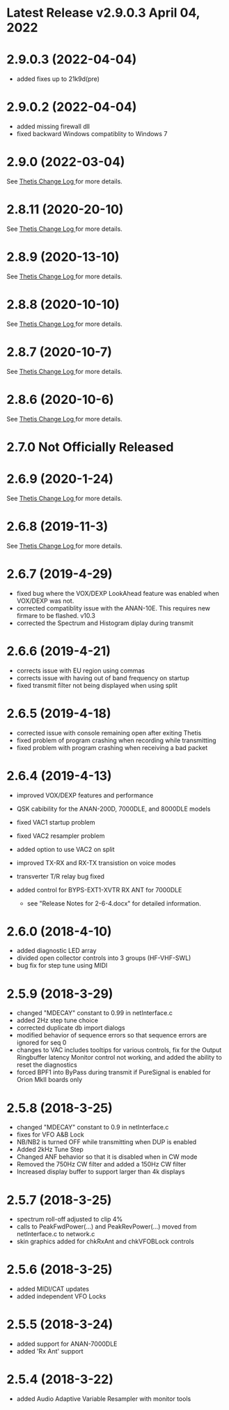 
# Latest Release v2.9.0.3 April 04, 2022

# 2.9.0.3 (2022-04-04)
- added fixes up to 21k9d(pre)

# 2.9.0.2 (2022-04-04)
- added missing firewall dll
- fixed backward Windows compatiblity to Windows 7

# 2.9.0 (2022-03-04)
See [ Thetis Change Log ](https://github.com/TAPR/OpenHPSDR-Thetis/blob/master/Thetis%20v2.9.0%20Change%20Log.pdf) for more details.

# 2.8.11 (2020-20-10)
See [ Thetis Change Log ](https://github.com/TAPR/OpenHPSDR-Thetis/blob/master/Thetis%20v2.8.11%20Change%20Log.pdf) for more details.

# 2.8.9 (2020-13-10)
See [ Thetis Change Log ](https://github.com/TAPR/OpenHPSDR-Thetis/blob/master/Thetis%20v2.8.9%20Change%20Log.pdf) for more details.

# 2.8.8 (2020-10-10)
See [ Thetis Change Log ](https://github.com/TAPR/OpenHPSDR-Thetis/blob/master/Thetis%20v2.8.8%20Change%20Log.pdf) for more details.

# 2.8.7 (2020-10-7)
See [ Thetis Change Log ](https://github.com/TAPR/OpenHPSDR-Thetis/blob/master/Thetis%20v2.8.7%20Change%20Log.pdf) for more details.

# 2.8.6 (2020-10-6)
See [ Thetis Change Log ](https://github.com/TAPR/OpenHPSDR-Thetis/blob/master/Thetis%20v2.8.6%20Change%20Log.pdf) for more details.

# 2.7.0 Not Officially Released

# 2.6.9 (2020-1-24)
See [ Thetis Change Log ](https://github.com/TAPR/OpenHPSDR-Thetis/blob/master/Thetis%20v2.6.9%20Change%20Log.pdf) for more details.

# 2.6.8 (2019-11-3)
See [ Thetis Change Log ](https://github.com/TAPR/OpenHPSDR-Thetis/blob/master/Thetis%20v2.6.8%20Change%20Log.pdf) for more details.

# 2.6.7 (2019-4-29)
- fixed bug where the VOX/DEXP LookAhead feature was enabled when VOX/DEXP was not.
- corrected compatiblity issue with the ANAN-10E. This requires new firmare to be flashed. v10.3
- corrected the Spectrum and Histogram diplay during transmit

# 2.6.6 (2019-4-21)
- corrects issue with EU region using commas
- corrects issue with having out of band frequency on startup
- fixed transmit filter not being displayed when using split

# 2.6.5 (2019-4-18)
- corrected issue with console remaining open after exiting Thetis
- fixed problem of program crashing when recording while transmitting
- fixed problem with program crashing when receiving a bad packet

# 2.6.4 (2019-4-13)
- improved VOX/DEXP features and performance
- QSK cabibility for the ANAN-200D, 7000DLE, and 8000DLE models
- fixed VAC1 startup problem
- fixed VAC2 resampler problem
- added option to use VAC2 on split
- improved TX-RX and RX-TX transistion on voice modes
- transverter T/R relay bug fixed
- added control for BYPS-EXT1-XVTR RX ANT for 7000DLE

  * see "Release Notes for 2-6-4.docx" for detailed information.

# 2.6.0 (2018-4-10)
- added diagnostic LED array
- divided open collector controls into 3 groups (HF-VHF-SWL)
- bug fix for step tune using MIDI

# 2.5.9 (2018-3-29)
- changed "MDECAY" constant to 0.99 in netInterface.c
- added 2Hz step tune choice
- corrected duplicate db import dialogs
- modified behavior of sequence errors so that sequence errors are ignored for seq 0
- changes to VAC includes tooltips for various controls, fix for the Output Ringbuffer latency Monitor control not working, and added the ability to reset the diagnostics
- forced BPF1 into ByPass during transmit if PureSignal is enabled for Orion MkII boards only

# 2.5.8 (2018-3-25)
- changed "MDECAY" constant to 0.9 in netInterface.c
- fixes for VFO A&B Lock 
- NB/NB2 is turned OFF while transmitting when DUP is enabled
- Added 2kHz Tune Step
- Changed ANF behavior so that it is disabled when in CW mode
- Removed the 750Hz CW filter and added a 150Hz CW filter
- Increased display buffer to support larger than 4k displays

# 2.5.7 (2018-3-25)
- spectrum roll-off adjusted to clip 4%
- calls to PeakFwdPower(…) and PeakRevPower(…) moved from netInterface.c to network.c
- skin graphics added for chkRxAnt and chkVFOBLock controls

# 2.5.6 (2018-3-25)
- added MIDI/CAT updates
- added independent VFO Locks

# 2.5.5 (2018-3-24)
- added support for ANAN-7000DLE
- added 'Rx Ant' support

# 2.5.4 (2018-3-22)
- added Audio Adaptive Variable Resampler with monitor tools
